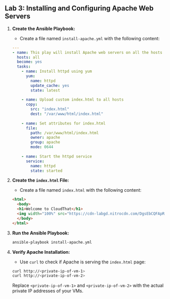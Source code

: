 ## Lab 3: Installing and Configuring Apache Web Servers

1. **Create the Ansible Playbook:**
    - Create a file named `install-apache.yml` with the following content:
    ```yaml
    ---
    - name: This play will install Apache web servers on all the hosts
      hosts: all
      become: yes
      tasks:
        - name: Install httpd using yum
          yum:
            name: httpd
            update_cache: yes
            state: latest
        
        - name: Upload custom index.html to all hosts
          copy:
            src: "index.html"
            dest: "/var/www/html/index.html"
        
        - name: Set attributes for index.html
          file:
            path: /var/www/html/index.html
            owner: apache
            group: apache
            mode: 0644
        
        - name: Start the httpd service
          service:
            name: httpd
            state: started
    ```

2. **Create the `index.html` File:**
    - Create a file named `index.html` with the following content:
    ```html
    <html>
      <body>
      <h1>Welcome to CloudThat</h1>
      <img width="100%" src="https://cdn-labgd.nitrocdn.com/DgsEbCQFApREClXUXMwcDAPWJfHtBIby/assets/images/optimized/rev-f4df46d/content.cloudthat.com/consulting/wp-content/uploads/2024/06/27121001/Website-homepage-5.png">
      </body>
    </html>
    ```

3. **Run the Ansible Playbook:**
    ```sh
    ansible-playbook install-apache.yml
    ```

4. **Verify Apache Installation:**
    - Use `curl` to check if Apache is serving the `index.html` page:
    ```sh
    curl http://<private-ip-of-vm-1>
    curl http://<private-ip-of-vm-2>
    ```

    Replace `<private-ip-of-vm-1>` and `<private-ip-of-vm-2>` with the actual private IP addresses of your VMs.
